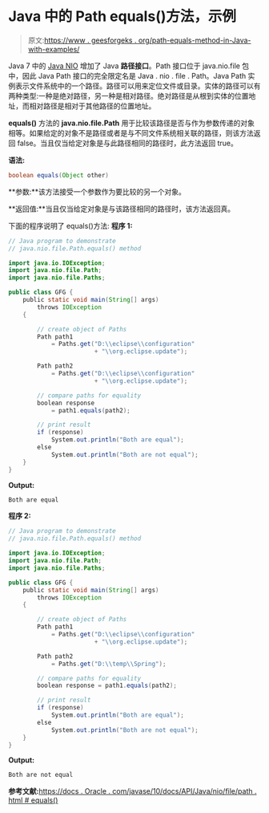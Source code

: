 # Java 中的 Path equals()方法，示例

> 原文:[https://www . geesforgeks . org/path-equals-method-in-Java-with-examples/](https://www.geeksforgeeks.org/path-equals-method-in-java-with-examples/)

Java 7 中的 [Java NIO](https://www.geeksforgeeks.org/tag/java-nio-package/) 增加了 Java **路径接口**。Path 接口位于 java.nio.file 包中，因此 Java Path 接口的完全限定名是 Java . nio . file . Path。Java Path 实例表示文件系统中的一个路径。路径可以用来定位文件或目录。实体的路径可以有两种类型:一种是绝对路径，另一种是相对路径。绝对路径是从根到实体的位置地址，而相对路径是相对于其他路径的位置地址。

**equals()** 方法的 **java.nio.file.Path** 用于比较该路径是否与作为参数传递的对象相等。如果给定的对象不是路径或者是与不同文件系统相关联的路径，则该方法返回 false。当且仅当给定对象是与此路径相同的路径时，此方法返回 true。

**语法:**

```java
boolean equals(Object other)

```

**参数:**该方法接受一个参数作为要比较的另一个对象。

**返回值:**当且仅当给定对象是与该路径相同的路径时，该方法返回真。

下面的程序说明了 equals()方法:
**程序 1:**

```java
// Java program to demonstrate
// java.nio.file.Path.equals() method

import java.io.IOException;
import java.nio.file.Path;
import java.nio.file.Paths;

public class GFG {
    public static void main(String[] args)
        throws IOException
    {

        // create object of Paths
        Path path1
            = Paths.get("D:\\eclipse\\configuration"
                        + "\\org.eclipse.update");

        Path path2
            = Paths.get("D:\\eclipse\\configuration"
                        + "\\org.eclipse.update");

        // compare paths for equality
        boolean response
            = path1.equals(path2);

        // print result
        if (response)
            System.out.println("Both are equal");
        else
            System.out.println("Both are not equal");
    }
}
```

**Output:**

```java
Both are equal

```

**程序 2:**

```java
// Java program to demonstrate
// java.nio.file.Path.equals() method

import java.io.IOException;
import java.nio.file.Path;
import java.nio.file.Paths;

public class GFG {
    public static void main(String[] args)
        throws IOException
    {

        // create object of Paths
        Path path1
            = Paths.get("D:\\eclipse\\configuration"
                        + "\\org.eclipse.update");

        Path path2
            = Paths.get("D:\\temp\\Spring");

        // compare paths for equality
        boolean response = path1.equals(path2);

        // print result
        if (response)
            System.out.println("Both are equal");
        else
            System.out.println("Both are not equal");
    }
}
```

**Output:**

```java
Both are not equal

```

**参考文献:**[https://docs . Oracle . com/javase/10/docs/API/Java/nio/file/path . html # equals()](https://docs.oracle.com/javase/10/docs/api/java/nio/file/Path.html#equals())
